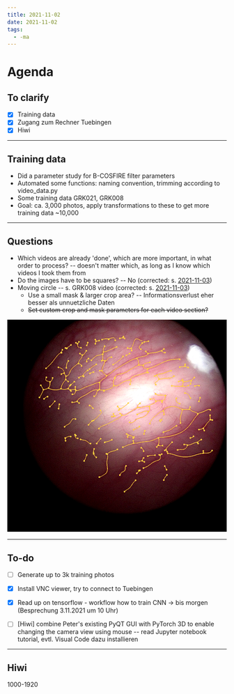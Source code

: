 ```yaml
---
title: 2021-11-02
date: 2021-11-02
tags:
  - -ma
---
```

# Agenda

## To clarify
* [x] Training data
* [x] Zugang zum Rechner Tuebingen
* [x] Hiwi

----

## Training data
* Did a parameter study for B-COSFIRE filter parameters
* Automated some functions: naming convention, trimming according to video_data.py
* Some training data GRK021, GRK008
* Goal: ca. 3,000 photos, apply transformations to these to get more training data ~10,000

----

## Questions
* Which videos are already 'done', which are more important, in what order to process? -- doesn't matter which, as long as I know which videos I took them from
* Do the images have to be squares? -- No (corrected: s. [2021-11-03](unlisted/minutes/2021-11-03.md))
* Moving circle -- s. GRK008 video (corrected: s. [2021-11-03](unlisted/minutes/2021-11-03.md))
	* Use a small mask & larger crop area? -- Informationsverlust eher besser als unnuetzliche Daten
	* ~~Set custom crop and mask parameters for each video section?~~

![](_img/graph-excentre.png)

---

## To-do
* [ ] Generate up to 3k training photos
* [x] Install VNC viewer, try to connect to Tuebingen
* [x] Read up on tensorflow - workflow how to train CNN -> bis morgen (Besprechung 3.11.2021 um 10 Uhr)
* [ ] [Hiwi] combine Peter's existing PyQT GUI with PyTorch 3D to enable changing the camera view using mouse -- read Jupyter notebook tutorial, evtl. Visual Code dazu installieren


---

## Hiwi
1000-1920